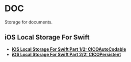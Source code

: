 # DOC

Storage for documents.

## iOS Local Storage For Swift

* **[iOS Local Storage For Swift Part 1/2: CICOAutoCodable](https://github.com/cicout/cico_doc/blob/master/ios_local_storage_for_swift_part_1/2_cico_auto_codable.md)**
* **[iOS Local Storage For Swift Part 2/2: CICOPersistent](https://github.com/cicout/cico_doc/blob/master/ios_local_storage_for_swift_part_2/2_cico_persistent.md)**